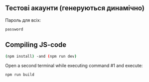 ## Тестові акаунти (генеруються динамічно)
Пароль для всіх:
```bash
password
```

## Compiling JS-code

```bash
(npm install) -and (npm run dev)   
```
Open a second terminal while executing command #1 and execute:
```bash
npm run build
```
